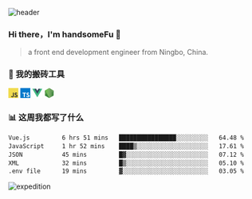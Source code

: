 ![header](https://raw.githubusercontent.com/fzq1998/fzq1998/master/header.png)

### Hi there，I'm handsomeFu 👋

> a front end development engineer from Ningbo, China.

### 🔧 我的搬砖工具
<code><img height="20" src="https://raw.githubusercontent.com/github/explore/80688e429a7d4ef2fca1e82350fe8e3517d3494d/topics/javascript/javascript.png" alt="javascript"></code>
<code><img height="20" src="https://raw.githubusercontent.com/github/explore/80688e429a7d4ef2fca1e82350fe8e3517d3494d/topics/typescript/typescript.png" alt="typescript"></code>
<code><img height="20" src="https://raw.githubusercontent.com/github/explore/80688e429a7d4ef2fca1e82350fe8e3517d3494d/topics/vue/vue.png" alt="vue"></code>
<code><img height="20" src="https://raw.githubusercontent.com/github/explore/80688e429a7d4ef2fca1e82350fe8e3517d3494d/topics/nodejs/nodejs.png" alt="nodejs"></code>



### 📊 这周我都写了什么
<!--START_SECTION:waka-->

```txt
Vue.js         6 hrs 51 mins   ████████████████░░░░░░░░░   64.48 %
JavaScript     1 hr 52 mins    ████▒░░░░░░░░░░░░░░░░░░░░   17.61 %
JSON           45 mins         █▓░░░░░░░░░░░░░░░░░░░░░░░   07.12 %
XML            32 mins         █▒░░░░░░░░░░░░░░░░░░░░░░░   05.10 %
.env file      19 mins         ▓░░░░░░░░░░░░░░░░░░░░░░░░   03.05 %
```

<!--END_SECTION:waka-->


![expedition](https://raw.githubusercontent.com/fzq1998/fzq1998/master/expedition.gif)


